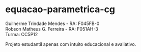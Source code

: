 # equacao-parametrica-cg

Guilherme Trindade Mendes - RA: F045FB-0  
Robson Matheus G. Ferreira - RA: F051AH-3  
Turma: CC5P12

Projeto estudantil apenas com intuito educacional e avaliativo.
